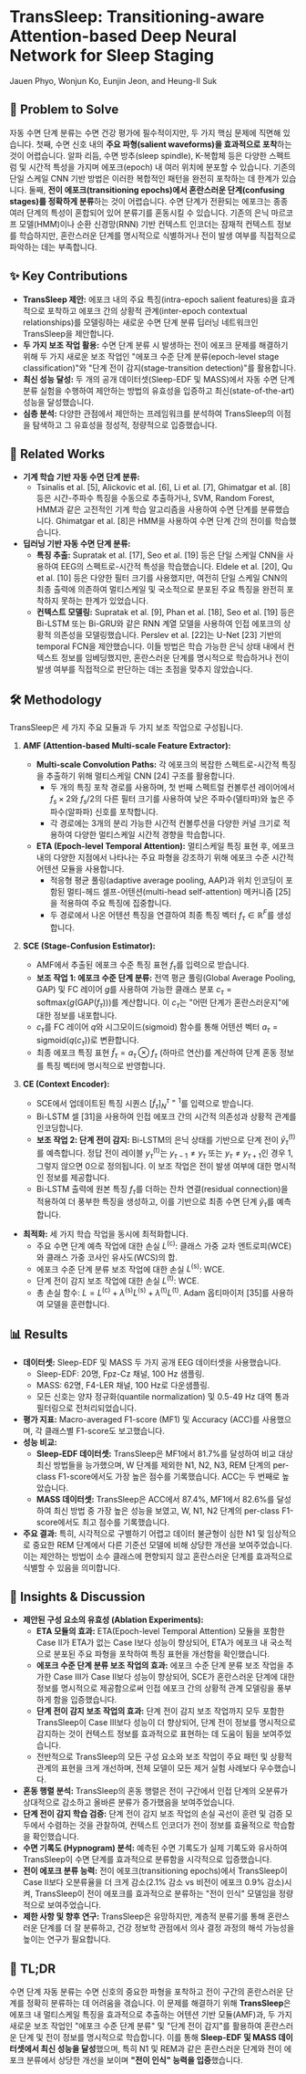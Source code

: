 # TransSleep: Transitioning-aware Attention-based Deep Neural Network for Sleep Staging

Jauen Phyo, Wonjun Ko, Eunjin Jeon, and Heung-Il Suk

## 🧩 Problem to Solve

자동 수면 단계 분류는 수면 건강 평가에 필수적이지만, 두 가지 핵심 문제에 직면해 있습니다. 첫째, 수면 신호 내의 **주요 파형(salient waveforms)을 효과적으로 포착**하는 것이 어렵습니다. 알파 리듬, 수면 방추(sleep spindle), K-복합체 등은 다양한 스펙트럼 및 시간적 특성을 가지며 에포크(epoch) 내 여러 위치에 분포할 수 있습니다. 기존의 단일 스케일 CNN 기반 방법은 이러한 복합적인 패턴을 완전히 포착하는 데 한계가 있습니다. 둘째, **전이 에포크(transitioning epochs)에서 혼란스러운 단계(confusing stages)를 정확하게 분류**하는 것이 어렵습니다. 수면 단계가 전환되는 에포크는 종종 여러 단계의 특성이 혼합되어 있어 분류기를 혼동시킬 수 있습니다. 기존의 은닉 마르코프 모델(HMM)이나 순환 신경망(RNN) 기반 컨텍스트 인코더는 잠재적 컨텍스트 정보를 학습하지만, 혼란스러운 단계를 명시적으로 식별하거나 전이 발생 여부를 직접적으로 파악하는 데는 부족합니다.

## ✨ Key Contributions

- **TransSleep 제안:** 에포크 내의 주요 특징(intra-epoch salient features)을 효과적으로 포착하고 에포크 간의 상황적 관계(inter-epoch contextual relationships)를 모델링하는 새로운 수면 단계 분류 딥러닝 네트워크인 TransSleep을 제안합니다.
- **두 가지 보조 작업 활용:** 수면 단계 분류 시 발생하는 전이 에포크 문제를 해결하기 위해 두 가지 새로운 보조 작업인 "에포크 수준 단계 분류(epoch-level stage classification)"와 "단계 전이 감지(stage-transition detection)"를 활용합니다.
- **최신 성능 달성:** 두 개의 공개 데이터셋(Sleep-EDF 및 MASS)에서 자동 수면 단계 분류 실험을 수행하여 제안하는 방법의 유효성을 입증하고 최신(state-of-the-art) 성능을 달성했습니다.
- **심층 분석:** 다양한 관점에서 제안하는 프레임워크를 분석하여 TransSleep의 이점을 탐색하고 그 유효성을 정성적, 정량적으로 입증했습니다.

## 📎 Related Works

- **기계 학습 기반 자동 수면 단계 분류:**
  - Tsinalis et al. [5], Alickovic et al. [6], Li et al. [7], Ghimatgar et al. [8] 등은 시간-주파수 특징을 수동으로 추출하거나, SVM, Random Forest, HMM과 같은 고전적인 기계 학습 알고리즘을 사용하여 수면 단계를 분류했습니다. Ghimatgar et al. [8]은 HMM을 사용하여 수면 단계 간의 전이를 학습했습니다.
- **딥러닝 기반 자동 수면 단계 분류:**
  - **특징 추출:** Supratak et al. [17], Seo et al. [19] 등은 단일 스케일 CNN을 사용하여 EEG의 스펙트로-시간적 특성을 학습했습니다. Eldele et al. [20], Qu et al. [10] 등은 다양한 필터 크기를 사용했지만, 여전히 단일 스케일 CNN의 최종 출력에 의존하여 멀티스케일 및 국소적으로 분포된 주요 특징을 완전히 포착하지 못하는 한계가 있었습니다.
  - **컨텍스트 모델링:** Supratak et al. [9], Phan et al. [18], Seo et al. [19] 등은 Bi-LSTM 또는 Bi-GRU와 같은 RNN 계열 모델을 사용하여 인접 에포크의 상황적 의존성을 모델링했습니다. Perslev et al. [22]는 U-Net [23] 기반의 temporal FCN을 제안했습니다. 이들 방법은 학습 가능한 은닉 상태 내에서 컨텍스트 정보를 임베딩했지만, 혼란스러운 단계를 명시적으로 학습하거나 전이 발생 여부를 직접적으로 판단하는 데는 초점을 맞추지 않았습니다.

## 🛠️ Methodology

TransSleep은 세 가지 주요 모듈과 두 가지 보조 작업으로 구성됩니다.

1. **AMF (Attention-based Multi-scale Feature Extractor):**

   - **Multi-scale Convolution Paths:** 각 에포크의 복잡한 스펙트로-시간적 특징을 추출하기 위해 멀티스케일 CNN [24] 구조를 활용합니다.
     - 두 개의 특징 포착 경로를 사용하며, 첫 번째 스펙트럴 컨볼루션 레이어에서 $f_s \times 2$와 $f_s / 2$의 다른 필터 크기를 사용하여 낮은 주파수(델타파)와 높은 주파수(알파파) 신호를 포착합니다.
     - 각 경로에는 3개의 분리 가능한 시간적 컨볼루션을 다양한 커널 크기로 적용하여 다양한 멀티스케일 시간적 경향을 학습합니다.
   - **ETA (Epoch-level Temporal Attention):** 멀티스케일 특징 표현 후, 에포크 내의 다양한 지점에서 나타나는 주요 파형을 강조하기 위해 에포크 수준 시간적 어텐션 모듈을 사용합니다.
     - 적응형 평균 풀링(adaptive average pooling, AAP)과 위치 인코딩이 포함된 멀티-헤드 셀프-어텐션(multi-head self-attention) 메커니즘 [25]을 적용하여 주요 특징에 집중합니다.
     - 두 경로에서 나온 어텐션 특징을 연결하여 최종 특징 벡터 $f_{\tau} \in \mathbb{R}^{F}$를 생성합니다.

2. **SCE (Stage-Confusion Estimator):**

   - AMF에서 추출된 에포크 수준 특징 표현 $f_{\tau}$를 입력으로 받습니다.
   - **보조 작업 1: 에포크 수준 단계 분류:** 전역 평균 풀링(Global Average Pooling, GAP) 및 FC 레이어 $g$를 사용하여 가능한 클래스 분포 $c_{\tau} = \text{softmax}(g(\text{GAP}(f_{\tau})))$를 계산합니다. 이 $c_{\tau}$는 "어떤 단계가 혼란스러운지"에 대한 정보를 내포합니다.
   - $c_{\tau}$를 FC 레이어 $q$와 시그모이드(sigmoid) 함수를 통해 어텐션 벡터 $a_{\tau} = \text{sigmoid}(q(c_{\tau}))$로 변환합니다.
   - 최종 에포크 특징 표현 $\tilde{f}_{\tau} = a_{\tau} \otimes f_{\tau}$ (하마르 연산)를 계산하여 단계 혼동 정보를 특징 벡터에 명시적으로 반영합니다.

3. **CE (Context Encoder):**
   - SCE에서 업데이트된 특징 시퀀스 $[\tilde{f}_{\tau}]_{N}^{\tau=1}$를 입력으로 받습니다.
   - Bi-LSTM 셀 [31]을 사용하여 인접 에포크 간의 시간적 의존성과 상황적 관계를 인코딩합니다.
   - **보조 작업 2: 단계 전이 감지:** Bi-LSTM의 은닉 상태를 기반으로 단계 전이 $\hat{y}^{(\text{t})}_{\tau}$를 예측합니다. 정답 전이 레이블 $y^{(\text{t})}_{\tau}$는 $y_{\tau-1} \neq y_{\tau}$ 또는 $y_{\tau} \neq y_{\tau+1}$인 경우 1, 그렇지 않으면 0으로 정의됩니다. 이 보조 작업은 전이 발생 여부에 대한 명시적인 정보를 제공합니다.
   - Bi-LSTM 출력에 원본 특징 $f_{\tau}$를 더하는 잔차 연결(residual connection)을 적용하여 더 풍부한 특징을 생성하고, 이를 기반으로 최종 수면 단계 $\hat{y}_{\tau}$를 예측합니다.

- **최적화:** 세 가지 학습 작업을 동시에 최적화합니다.
  - 주요 수면 단계 예측 작업에 대한 손실 $L^{(\text{c})}$: 클래스 가중 교차 엔트로피(WCE)와 클래스 가중 코사인 유사도(WCS)의 합.
  - 에포크 수준 단계 분류 보조 작업에 대한 손실 $L^{(\text{s})}$: WCE.
  - 단계 전이 감지 보조 작업에 대한 손실 $L^{(\text{t})}$: WCE.
  - 총 손실 함수: $L = L^{(\text{c})} + \lambda^{(\text{s})}L^{(\text{s})} + \lambda^{(\text{t})}L^{(\text{t})}$. Adam 옵티마이저 [35]를 사용하여 모델을 훈련합니다.

## 📊 Results

- **데이터셋:** Sleep-EDF 및 MASS 두 가지 공개 EEG 데이터셋을 사용했습니다.
  - Sleep-EDF: 20명, Fpz-Cz 채널, 100 Hz 샘플링.
  - MASS: 62명, F4-LER 채널, 100 Hz로 다운샘플링.
  - 모든 신호는 양자 정규화(quantile normalization) 및 0.5-49 Hz 대역 통과 필터링으로 전처리되었습니다.
- **평가 지표:** Macro-averaged F1-score (MF1) 및 Accuracy (ACC)를 사용했으며, 각 클래스별 F1-score도 보고했습니다.
- **성능 비교:**
  - **Sleep-EDF 데이터셋:** TransSleep은 MF1에서 81.7%를 달성하여 비교 대상 최신 방법들을 능가했으며, W 단계를 제외한 N1, N2, N3, REM 단계의 per-class F1-score에서도 가장 높은 점수를 기록했습니다. ACC는 두 번째로 높았습니다.
  - **MASS 데이터셋:** TransSleep은 ACC에서 87.4%, MF1에서 82.6%를 달성하여 최신 방법 중 가장 높은 성능을 보였고, W, N1, N2 단계의 per-class F1-score에서도 최고 점수를 기록했습니다.
- **주요 결과:** 특히, 시각적으로 구별하기 어렵고 데이터 불균형이 심한 N1 및 임상적으로 중요한 REM 단계에서 다른 기준선 모델에 비해 상당한 개선을 보여주었습니다. 이는 제안하는 방법이 소수 클래스에 편향되지 않고 혼란스러운 단계를 효과적으로 식별할 수 있음을 의미합니다.

## 🧠 Insights & Discussion

- **제안된 구성 요소의 유효성 (Ablation Experiments):**
  - **ETA 모듈의 효과:** ETA(Epoch-level Temporal Attention) 모듈을 포함한 Case II가 ETA가 없는 Case I보다 성능이 향상되어, ETA가 에포크 내 국소적으로 분포된 주요 파형을 포착하여 특징 표현을 개선함을 확인했습니다.
  - **에포크 수준 단계 분류 보조 작업의 효과:** 에포크 수준 단계 분류 보조 작업을 추가한 Case III가 Case II보다 성능이 향상되어, SCE가 혼란스러운 단계에 대한 정보를 명시적으로 제공함으로써 인접 에포크 간의 상황적 관계 모델링을 풍부하게 함을 입증했습니다.
  - **단계 전이 감지 보조 작업의 효과:** 단계 전이 감지 보조 작업까지 모두 포함한 TransSleep이 Case III보다 성능이 더 향상되어, 단계 전이 정보를 명시적으로 감지하는 것이 컨텍스트 정보를 효과적으로 표현하는 데 도움이 됨을 보여주었습니다.
  - 전반적으로 TransSleep의 모든 구성 요소와 보조 작업이 주요 패턴 및 상황적 관계의 표현을 크게 개선하며, 전체 모델이 모든 제거 실험 사례보다 우수했습니다.
- **혼동 행렬 분석:** TransSleep의 혼동 행렬은 전이 구간에서 인접 단계의 오분류가 상대적으로 감소하고 올바른 분류가 증가했음을 보여주었습니다.
- **단계 전이 감지 학습 검증:** 단계 전이 감지 보조 작업의 손실 곡선이 훈련 및 검증 모두에서 수렴하는 것을 관찰하여, 컨텍스트 인코더가 전이 정보를 효율적으로 학습함을 확인했습니다.
- **수면 기록도 (Hypnogram) 분석:** 예측된 수면 기록도가 실제 기록도와 유사하여 TransSleep이 수면 단계를 효과적으로 분류함을 시각적으로 입증했습니다.
- **전이 에포크 분류 능력:** 전이 에포크(transitioning epochs)에서 TransSleep이 Case II보다 오분류율을 더 크게 감소(2.1% 감소 vs 비전이 에포크 0.9% 감소)시켜, TransSleep이 전이 에포크를 효과적으로 분류하는 "전이 인식" 모델임을 정량적으로 보여주었습니다.
- **제한 사항 및 향후 연구:** TransSleep은 유망하지만, 계층적 분류기를 통해 혼란스러운 단계를 더 잘 분류하고, 건강 정보학 관점에서 의사 결정 과정의 해석 가능성을 높이는 연구가 필요합니다.

## 📌 TL;DR

수면 단계 자동 분류는 수면 신호의 중요한 파형을 포착하고 전이 구간의 혼란스러운 단계를 정확히 분류하는 데 어려움을 겪습니다. 이 문제를 해결하기 위해 **TransSleep**은 에포크 내 멀티스케일 특징을 효과적으로 추출하는 어텐션 기반 모듈(AMF)과, 두 가지 새로운 보조 작업인 "에포크 수준 단계 분류" 및 "단계 전이 감지"를 활용하여 혼란스러운 단계 및 전이 정보를 명시적으로 학습합니다. 이를 통해 **Sleep-EDF 및 MASS 데이터셋에서 최신 성능을 달성**했으며, 특히 N1 및 REM과 같은 혼란스러운 단계와 전이 에포크 분류에서 상당한 개선을 보이며 **"전이 인식" 능력을 입증**했습니다.
